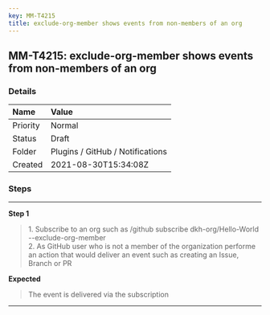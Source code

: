 ```yaml
---
key: MM-T4215
title: exclude-org-member shows events from non-members of an org
---
```


## MM-T4215: exclude-org-member shows events from non-members of an org

### Details

| Name     | Value                            |
| :------- | :------------------------------- |
| Priority | Normal                           |
| Status   | Draft                            |
| Folder   | Plugins / GitHub / Notifications |
| Created  | 2021-08-30T15:34:08Z             |

### Steps

<hr/>

**Step 1**

> <article>1. Subscribe to an org such as /github subscribe dkh-org/Hello-World --exclude-org-member  <br />2. As GitHub user who is not a member of the organization performe an action that would deliver an event such as creating an Issue, Branch or PR</article>

**Expected**

> <article>The event is delivered via the subscription</article>

<hr/>
